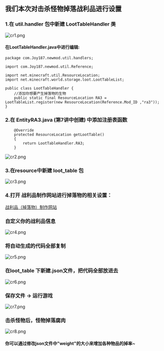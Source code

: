 ## 我们本次对击杀怪物掉落战利品进行设置
### 1.在 util.handler 包中新建 LootTableHandler 类
![cr1.png](https://cdn.acwing.com/media/article/image/2021/05/18/39383_762bbdd5b7-cr1.png) 
#### 在LootTableHandler.java中进行编辑:
```
package com.Joy187.newmod.util.handlers;

import com.Joy187.newmod.util.Reference;

import net.minecraft.util.ResourceLocation;
import net.minecraft.world.storage.loot.LootTableList;

public class LootTableHandler {
    //添加你想要产生掉落物的生物
	public static final ResourceLocation RA3 = LootTableList.register(new ResourceLocation(Reference.Mod_ID ,"ra3"));
}
```
### 2.在 EntityRA3.java (第7讲中创建) 中添加注册表函数
```
	@Override
    protected ResourceLocation getLootTable()
    {
    	return LootTableHandler.RA3;
    }
```
![cr2.png](https://cdn.acwing.com/media/article/image/2021/05/18/39383_5a7083c7b7-cr2.png) 
### 3.在resource中新建 loot_table 包
![cr3.png](https://cdn.acwing.com/media/article/image/2021/05/18/39383_556440d7b7-cr3.png) 

### 4.打开 战利品制作网站进行掉落物的相关设置：
[战利品（掉落物）制作网站](https://amaury.carrade.eu/minecraft/loot_tables)
### 自定义你的战利品信息
![cr4.png](https://cdn.acwing.com/media/article/image/2021/05/18/39383_f6ccd2eab7-cr4.png) 
### 将自动生成的代码全部复制
![cr5.png](https://cdn.acwing.com/media/article/image/2021/05/18/39383_0b78f974b7-cr5.png) 
### 在loot_table 下新建.json文件，把代码全部放进去
![cr6.png](https://cdn.acwing.com/media/article/image/2021/05/18/39383_2ea9f8a3b7-cr6.png) 

### 保存文件 -> 运行游戏
![cr7.png](https://cdn.acwing.com/media/article/image/2021/05/18/39383_5681053bb7-cr7.png) 
### 击杀怪物后，怪物掉落腐肉
![cr8.png](https://cdn.acwing.com/media/article/image/2021/05/18/39383_623351c9b7-cr8.png) 
#### 你可以通过修改json文件中"weight"的大小来增加各种物品的掉率~
